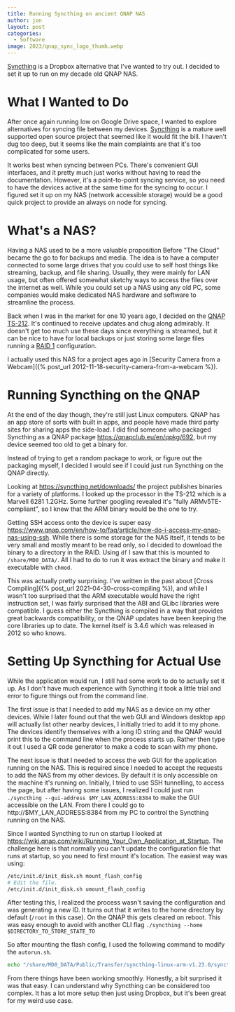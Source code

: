 ```yaml
---
title: Running Syncthing on ancient QNAP NAS
author: jon
layout: post
categories:
  - Software
image: 2023/qnap_sync_logo_thumb.webp
---
```


[Syncthing](https://syncthing.net/) is a Dropbox alternative that I've wanted to try out. I decided to set it up to run on my decade old QNAP NAS.

# What I Wanted to Do

After once again running low on Google Drive space, I wanted to explore alternatives for syncing file between my devices. [Syncthing](https://syncthing.net/) is a mature well supported open source project that seemed like it would fit the bill. I haven't dug too deep, but it seems like the main complaints are that it's too complicated for some users.

It works best when syncing between PCs. There's convenient GUI interfaces, and it pretty much just works without having to read the documentation. However, it's a point-to-point syncing service, so you need to have the devices active at the same time for the syncing to occur. I figured set it up on my NAS (network accessible storage) would be a good quick project to provide an always on node for syncing.

# What's a NAS?

Having a NAS used to be a more valuable proposition Before "The Cloud" became the go to for backups and media. The idea is to have a computer connected to some large drives that you could use to self host things like streaming, backup, and file sharing. Usually, they were mainly for LAN usage, but often offered somewhat sketchy ways to access the files over the internet as well. While you could set up a NAS using any old PC, some companies would make dedicated NAS hardware and software to streamline the process.

Back when I was in the market for one 10 years ago, I decided on the [QNAP TS-212](https://www.qnap.com/en-us/product/ts-212). It's continued to receive updates and chug along admirably. It doesn't get too much use these days since everything is streamed, but it can be nice to have for local backups or just storing some large files running a [RAID 1](https://en.wikipedia.org/wiki/Standard_RAID_levels#RAID_1) configuration.

I actually used this NAS for a project ages ago in [Security Camera from a Webcam]({% post_url 2012-11-18-security-camera-from-a-webcam %}).

# Running Syncthing on the QNAP

At the end of the day though, they're still just Linux computers. QNAP has an app store of sorts with built in apps, and people have made third party sites for sharing apps the side-load. I did find someone who packaged Syncthing as a QNAP package <https://qnapclub.eu/en/qpkg/692>, but my device seemed too old to get a binary for.

Instead of trying to get a random package to work, or figure out the packaging myself, I decided I would see if I could just run Syncthing on the QNAP directly.

Looking at <https://syncthing.net/downloads/> the project publishes binaries for a variety of platforms. I looked up the processor in the TS-212 which is a Marvell 6281 1.2GHz. Some further googling revealed it's "fully ARMv5TE-compliant", so I knew that the ARM binary would be the one to try.

Getting SSH access onto the device is super easy <https://www.qnap.com/en/how-to/faq/article/how-do-i-access-my-qnap-nas-using-ssh>. While there is some storage for the NAS itself, it tends to be very small and mostly meant to be read only, so I decided to download the binary to a directory in the RAID. Using `df` I saw that this is mounted to `/share/MD0_DATA/`. All I had to do to run it was extract the binary and make it executable with `chmod`.

This was actually pretty surprising. I've written in the past about [Cross Compiling]({% post_url 2021-04-30-cross-compiling %}), and while I wasn't too surprised that the ARM executable would have the right instruction set, I was fairly surprised that the ABI and GLibc libraries were compatible. I guess either the Syncthing is compiled in a way that provides great backwards compatibility, or the QNAP updates have been keeping the core libraries up to date. The kernel itself is 3.4.6 which was released in 2012 so who knows.

# Setting Up Syncthing for Actual Use

While the application would run, I still had some work to do to actually set it up. As I don't have much experience with Syncthing it took a little trial and error to figure things out from the command line.

The first issue is that I needed to add my NAS as a device on my other devices. While I later found out that the web GUI and Windows desktop app will actually list other nearby devices, I initially tried to add it to my phone. The devices identify themselves with a long ID string and the QNAP would print this to the command line when the process starts up. Rather then type it out I used a QR code generator to make a code to scan with my phone.

The next issue is that I needed to access the web GUI for the application running on the NAS. This is required since I needed to accept the requests to add the NAS from my other devices. By default it is only accessible on the machine it's running on. Initially, I tried to use SSH tunnelling, to access the page, but after having some issues, I realized I could just run `./syncthing --gui-address $MY_LAN_ADDRESS:8384` to make the GUI accessible on the LAN. From there I could go to http://$MY_LAN_ADDRESS:8384 from my PC to control the Syncthing running on the NAS.

Since I wanted Syncthing to run on startup I looked at <https://wiki.qnap.com/wiki/Running_Your_Own_Application_at_Startup>. The challenge here is that normally you can't update the configuration file that runs at startup, so you need to first mount it's location. The easiest way was using:

```bash
/etc/init.d/init_disk.sh mount_flash_config
# Edit the file.
/etc/init.d/init_disk.sh umount_flash_config
```

After testing this, I realized the process wasn't saving the configuration and was generating a new ID. It turns out that it writes to the home directory by default (`/root` in this case). On the QNAP this gets cleared on reboot. This was easy enough to avoid with another CLI flag `./syncthing --home $DIRECTORY_TO_STORE_STATE_TO`

So after mounting the flash config, I used the following command to modify the `autorun.sh`.

```bash
echo "/share/MD0_DATA/Public/Transfer/syncthing-linux-arm-v1.23.0/syncthing --home /share/MD0_DATA/Public/Transfer/syncthing-linux-arm-v1.23.0 --gui-address $MY_LAN_ADDRESS:8384" >> /tmp/nasconfig_tmp/autorun.sh
```

From there things have been working smoothly. Honestly, a bit surprised it was that easy. I can understand why Syncthing can be considered too complex. It has a lot more setup then just using Dropbox, but it's been great for my weird use case.
